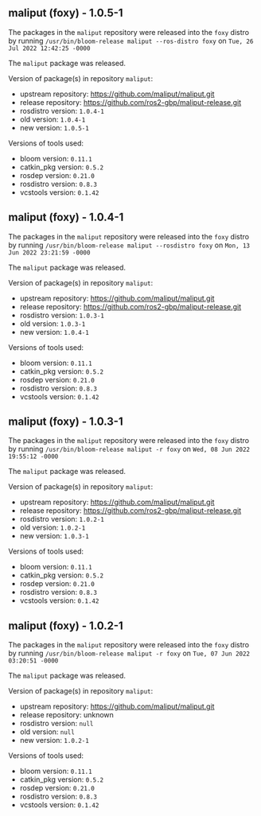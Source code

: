 ## maliput (foxy) - 1.0.5-1

The packages in the `maliput` repository were released into the `foxy` distro by running `/usr/bin/bloom-release maliput --ros-distro foxy` on `Tue, 26 Jul 2022 12:42:25 -0000`

The `maliput` package was released.

Version of package(s) in repository `maliput`:

- upstream repository: https://github.com/maliput/maliput.git
- release repository: https://github.com/ros2-gbp/maliput-release.git
- rosdistro version: `1.0.4-1`
- old version: `1.0.4-1`
- new version: `1.0.5-1`

Versions of tools used:

- bloom version: `0.11.1`
- catkin_pkg version: `0.5.2`
- rosdep version: `0.21.0`
- rosdistro version: `0.8.3`
- vcstools version: `0.1.42`


## maliput (foxy) - 1.0.4-1

The packages in the `maliput` repository were released into the `foxy` distro by running `/usr/bin/bloom-release maliput --rosdistro foxy` on `Mon, 13 Jun 2022 23:21:59 -0000`

The `maliput` package was released.

Version of package(s) in repository `maliput`:

- upstream repository: https://github.com/maliput/maliput.git
- release repository: https://github.com/ros2-gbp/maliput-release.git
- rosdistro version: `1.0.3-1`
- old version: `1.0.3-1`
- new version: `1.0.4-1`

Versions of tools used:

- bloom version: `0.11.1`
- catkin_pkg version: `0.5.2`
- rosdep version: `0.21.0`
- rosdistro version: `0.8.3`
- vcstools version: `0.1.42`


## maliput (foxy) - 1.0.3-1

The packages in the `maliput` repository were released into the `foxy` distro by running `/usr/bin/bloom-release maliput -r foxy` on `Wed, 08 Jun 2022 19:55:12 -0000`

The `maliput` package was released.

Version of package(s) in repository `maliput`:

- upstream repository: https://github.com/maliput/maliput.git
- release repository: https://github.com/ros2-gbp/maliput-release.git
- rosdistro version: `1.0.2-1`
- old version: `1.0.2-1`
- new version: `1.0.3-1`

Versions of tools used:

- bloom version: `0.11.1`
- catkin_pkg version: `0.5.2`
- rosdep version: `0.21.0`
- rosdistro version: `0.8.3`
- vcstools version: `0.1.42`


## maliput (foxy) - 1.0.2-1

The packages in the `maliput` repository were released into the `foxy` distro by running `/usr/bin/bloom-release maliput -r foxy` on `Tue, 07 Jun 2022 03:20:51 -0000`

The `maliput` package was released.

Version of package(s) in repository `maliput`:

- upstream repository: https://github.com/maliput/maliput.git
- release repository: unknown
- rosdistro version: `null`
- old version: `null`
- new version: `1.0.2-1`

Versions of tools used:

- bloom version: `0.11.1`
- catkin_pkg version: `0.5.2`
- rosdep version: `0.21.0`
- rosdistro version: `0.8.3`
- vcstools version: `0.1.42`


